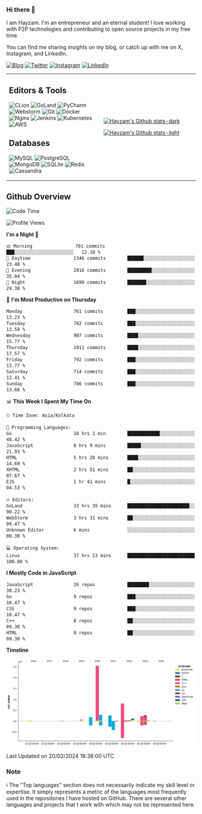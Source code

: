 ### Hi there 👋

I am Hayzam. I'm an entrepreneur and an eternal student! I love working with P2P technologies and contributing to open source projects in my free time.

You can find me sharing insights on my blog, or catch up with me on X, Instagram, and LinkedIn.

[![Blog](https://img.shields.io/badge/Blog-%2312100E.svg?&style=for-the-badge&logo=medium&logoColor=white)](https://hayzam.com)
[![Twitter](https://img.shields.io/badge/Twitter-%231DA1F2.svg?&style=for-the-badge&logo=X&logoColor=white)](https://twitter.com/hayzam_js)
[![Instagram](https://img.shields.io/badge/Instagram-%23E4405F.svg?&style=for-the-badge&logo=instagram&logoColor=white)](https://instagram.com/hayzam.ts)
[![LinkedIn](https://img.shields.io/badge/LinkedIn-%230077B5.svg?&style=for-the-badge&logo=linkedin&logoColor=white)](https://www.linkedin.com/in/hayzam-s-2b9b95139/)

<table width="100%">
<tr>
<td width="50%">

## Editors & Tools

![CLion](https://img.shields.io/badge/-CLion-000000?style=flat&logo=CLion)
![GoLand](https://img.shields.io/badge/-GoLand-000000?style=flat&logo=Goland)
![PyCharm](https://img.shields.io/badge/-PyCharm-000000?style=flat&logo=PyCharm)
![Webstorm](https://img.shields.io/badge/-WebStorm-000000?style=flat&logo=WebStorm)
![Git](https://img.shields.io/badge/-Git-000000?style=flat&logo=git)
![Docker](https://img.shields.io/badge/-Docker-000000?style=flat&logo=docker)
![Nginx](https://img.shields.io/badge/-Nginx-000000?style=flat&logo=nginx)
![Jenkins](https://img.shields.io/badge/-Jenkins-000000?style=flat&logo=jenkins)
![Kubernetes](https://img.shields.io/badge/-Kubernetes-000000?style=flat&logo=kubernetes)
![AWS](https://img.shields.io/badge/-AWS-000000?style=flat&logo=amazon-aws)

## Databases

![MySQL](https://img.shields.io/badge/-MySQL-000000?style=flat&logo=mysql)
![PostgreSQL](https://img.shields.io/badge/-PostgreSQL-000000?style=flat&logo=postgresql)
![MongoDB](https://img.shields.io/badge/-MongoDB-000000?style=flat&logo=mongodb)
![SQLite](https://img.shields.io/badge/-SQLite-000000?style=flat&logo=sqlite)
![Redis](https://img.shields.io/badge/-Redis-000000?style=flat&logo=redis)
![Cassandra](https://img.shields.io/badge/-Cassandra-000000?style=flat&logo=apache-cassandra)
</div>

<td width="50%">
 
[![Hayzam's Github stats-dark](https://github-readme-stats.vercel.app/api?username=hayzamjs&show_icons=true&theme=dark#gh-dark-mode-only)](https://github.com/anuraghazra/github-readme-stats#gh-dark-mode-only)
 
[![Hayzam's Github stats-light](https://github-readme-stats.vercel.app/api?username=hayzamjs&show_icons=true&theme=default#gh-light-mode-only)](https://github.com/anuraghazra/github-readme-stats#gh-light-mode-only)

</td>
</tr>
</table>
 
## Github Overview


<!--START_SECTION:waka-->
![Code Time](http://img.shields.io/badge/Code%20Time-583%20hrs%2037%20mins-blue)

![Profile Views](http://img.shields.io/badge/Profile%20Views-0-blue)

**I'm a Night 🦉** 

```text
🌞 Morning                701 commits         ███░░░░░░░░░░░░░░░░░░░░░░   12.18 % 
🌆 Daytime                1346 commits        ██████░░░░░░░░░░░░░░░░░░░   23.40 % 
🌃 Evening                2016 commits        █████████░░░░░░░░░░░░░░░░   35.04 % 
🌙 Night                  1690 commits        ███████░░░░░░░░░░░░░░░░░░   29.38 % 
```
📅 **I'm Most Productive on Thursday** 

```text
Monday                   761 commits         ███░░░░░░░░░░░░░░░░░░░░░░   13.23 % 
Tuesday                  782 commits         ███░░░░░░░░░░░░░░░░░░░░░░   13.59 % 
Wednesday                907 commits         ████░░░░░░░░░░░░░░░░░░░░░   15.77 % 
Thursday                 1011 commits        ████░░░░░░░░░░░░░░░░░░░░░   17.57 % 
Friday                   792 commits         ███░░░░░░░░░░░░░░░░░░░░░░   13.77 % 
Saturday                 714 commits         ███░░░░░░░░░░░░░░░░░░░░░░   12.41 % 
Sunday                   786 commits         ███░░░░░░░░░░░░░░░░░░░░░░   13.66 % 
```


📊 **This Week I Spent My Time On** 

```text
🕑︎ Time Zone: Asia/Kolkata

💬 Programming Languages: 
Go                       18 hrs 1 min        ████████████░░░░░░░░░░░░░   48.42 % 
JavaScript               8 hrs 9 mins        █████░░░░░░░░░░░░░░░░░░░░   21.93 % 
HTML                     5 hrs 28 mins       ████░░░░░░░░░░░░░░░░░░░░░   14.69 % 
XHTML                    2 hrs 51 mins       ██░░░░░░░░░░░░░░░░░░░░░░░   07.67 % 
EJS                      1 hr 41 mins        █░░░░░░░░░░░░░░░░░░░░░░░░   04.53 % 

🔥 Editors: 
GoLand                   33 hrs 35 mins      ███████████████████████░░   90.22 % 
WebStorm                 3 hrs 31 mins       ██░░░░░░░░░░░░░░░░░░░░░░░   09.47 % 
Unknown Editor           6 mins              ░░░░░░░░░░░░░░░░░░░░░░░░░   00.30 % 

💻 Operating System: 
Linux                    37 hrs 13 mins      █████████████████████████   100.00 % 
```

**I Mostly Code in JavaScript** 

```text
JavaScript               26 repos            ████████░░░░░░░░░░░░░░░░░   30.23 % 
Go                       9 repos             ███░░░░░░░░░░░░░░░░░░░░░░   10.47 % 
CSS                      9 repos             ███░░░░░░░░░░░░░░░░░░░░░░   10.47 % 
C++                      8 repos             ██░░░░░░░░░░░░░░░░░░░░░░░   09.30 % 
HTML                     8 repos             ██░░░░░░░░░░░░░░░░░░░░░░░   09.30 % 
```



**Timeline**

![Lines of Code chart](https://raw.githubusercontent.com/hayzamjs/hayzamjs/main/assets/bar_graph.png)


 Last Updated on 20/02/2024 18:38:00 UTC
<!--END_SECTION:waka-->


### Note 

:information_source: The "Top languages" section does not necessarily indicate my skill level or expertise. It simply represents a metric of the languages most frequently used in the repositories I have hosted on GitHub. There are several other languages and projects that I work with which may not be represented here. 

